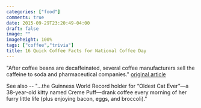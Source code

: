 ```yaml
---
categories: ["food"]
comments: true
date: 2015-09-29T23:20:49-04:00
draft: false
image: ""
imageheight: 100%
tags: ["coffee","trivia"]
title: 16 Quick Coffee Facts for National Coffee Day
---
```


"After coffee beans are decaffeinated, several coffee manufacturers sell the caffeine to soda and pharmaceutical companies." [original article](http://mentalfloss.com/article/69146/16-quick-coffee-facts-national-coffee-day)<!--more-->

See also -- "...the Guinness World Record holder for “Oldest Cat Ever”—a 38-year-old kitty named Creme Puff—drank coffee every morning of her furry little life (plus enjoying bacon, eggs, and broccoli)."